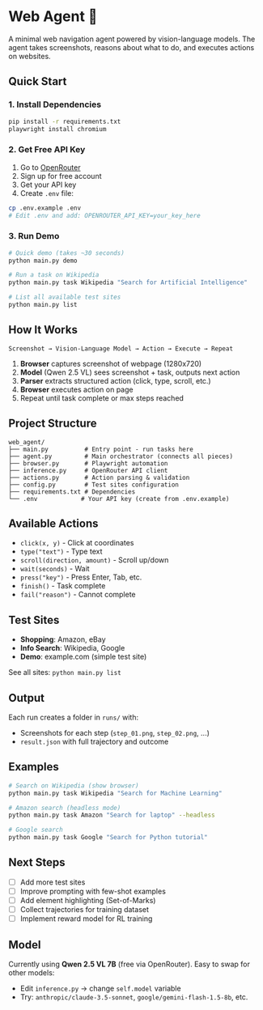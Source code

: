 # Web Agent 🤖

A minimal web navigation agent powered by vision-language models. The agent takes screenshots, reasons about what to do, and executes actions on websites.

## Quick Start

### 1. Install Dependencies
```bash
pip install -r requirements.txt
playwright install chromium
```

### 2. Get Free API Key
1. Go to [OpenRouter](https://openrouter.ai/)
2. Sign up for free account
3. Get your API key
4. Create `.env` file:
```bash
cp .env.example .env
# Edit .env and add: OPENROUTER_API_KEY=your_key_here
```

### 3. Run Demo
```bash
# Quick demo (takes ~30 seconds)
python main.py demo

# Run a task on Wikipedia
python main.py task Wikipedia "Search for Artificial Intelligence"

# List all available test sites
python main.py list
```

## How It Works

```
Screenshot → Vision-Language Model → Action → Execute → Repeat
```

1. **Browser** captures screenshot of webpage (1280x720)
2. **Model** (Qwen 2.5 VL) sees screenshot + task, outputs next action
3. **Parser** extracts structured action (click, type, scroll, etc.)
4. **Browser** executes action on page
5. Repeat until task complete or max steps reached

## Project Structure

```
web_agent/
├── main.py          # Entry point - run tasks here
├── agent.py         # Main orchestrator (connects all pieces)
├── browser.py       # Playwright automation
├── inference.py     # OpenRouter API client
├── actions.py       # Action parsing & validation
├── config.py        # Test sites configuration
├── requirements.txt # Dependencies
└── .env            # Your API key (create from .env.example)
```

## Available Actions

- `click(x, y)` - Click at coordinates
- `type("text")` - Type text
- `scroll(direction, amount)` - Scroll up/down
- `wait(seconds)` - Wait
- `press("key")` - Press Enter, Tab, etc.
- `finish()` - Task complete
- `fail("reason")` - Cannot complete

## Test Sites

- **Shopping**: Amazon, eBay
- **Info Search**: Wikipedia, Google
- **Demo**: example.com (simple test site)

See all sites: `python main.py list`

## Output

Each run creates a folder in `runs/` with:
- Screenshots for each step (`step_01.png`, `step_02.png`, ...)
- `result.json` with full trajectory and outcome

## Examples

```bash
# Search on Wikipedia (show browser)
python main.py task Wikipedia "Search for Machine Learning"

# Amazon search (headless mode)
python main.py task Amazon "Search for laptop" --headless

# Google search
python main.py task Google "Search for Python tutorial"
```

## Next Steps

- [ ] Add more test sites
- [ ] Improve prompting with few-shot examples
- [ ] Add element highlighting (Set-of-Marks)
- [ ] Collect trajectories for training dataset
- [ ] Implement reward model for RL training

## Model

Currently using **Qwen 2.5 VL 7B** (free via OpenRouter). Easy to swap for other models:
- Edit `inference.py` → change `self.model` variable
- Try: `anthropic/claude-3.5-sonnet`, `google/gemini-flash-1.5-8b`, etc.